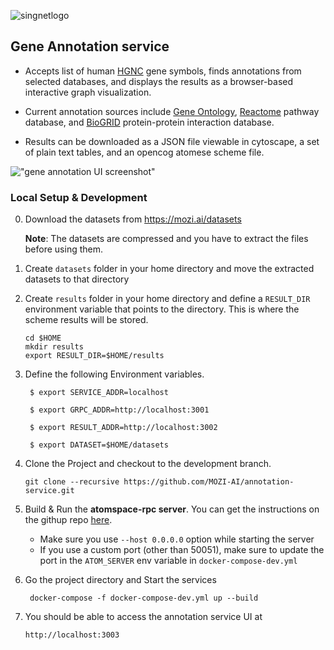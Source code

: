 [issue-template]: ../../issues/new?template=BUG_REPORT.md
[feature-template]: ../../issues/new?template=FEATURE_REQUEST.md

![singnetlogo](docs/assets/singnet-logo.jpg 'SingularityNET')

## Gene Annotation service

- Accepts list of human [HGNC](https://www.genenames.org/tools/search/#!/genes) gene symbols, finds annotations from selected databases, and displays the results as a browser-based interactive graph visualization.

- Current annotation sources include [Gene Ontology](http://geneontology.org), [Reactome](http://reactome.org) pathway database, and [BioGRID](http://thebiogrid.org) protein-protein interaction database.

- Results can be downloaded as a JSON file viewable in cytoscape, a set of plain text tables, and an opencog atomese scheme file.

!["gene annotation UI screenshot"](gene-annotation-screenshot.png?raw=true "gene annotation UI screenshot")

### Local Setup & Development

0. Download the datasets from https://mozi.ai/datasets


    **Note**: The datasets are compressed and you have to extract the files before using them.

1. Create `datasets` folder in your home directory and move the extracted datasets to that directory

2. Create `results` folder in your home directory and define a `RESULT_DIR` environment variable that points to the directory. This is where the scheme results will be stored. 

    ```
    cd $HOME
    mkdir results 
    export RESULT_DIR=$HOME/results
    ```

3. Define the following Environment variables.


        $ export SERVICE_ADDR=localhost

        $ export GRPC_ADDR=http://localhost:3001

        $ export RESULT_ADDR=http://localhost:3002
        
        $ export DATASET=$HOME/datasets


4. Clone the Project and checkout to the development branch.

    ```git clone --recursive https://github.com/MOZI-AI/annotation-service.git```

5. Build & Run the **atomspace-rpc server**. You can get the instructions on the githup repo [here](https://github.com/Habush/atomspace-rpc). 
    - Make sure you use `--host 0.0.0.0` option while starting the server
    - If you use a custom port (other than 50051), make sure to update the port in the `ATOM_SERVER` env variable in `docker-compose-dev.yml`

6. Go the project directory and Start the services

        docker-compose -f docker-compose-dev.yml up --build

7.  You should be able to access the annotation service UI at

        http://localhost:3003